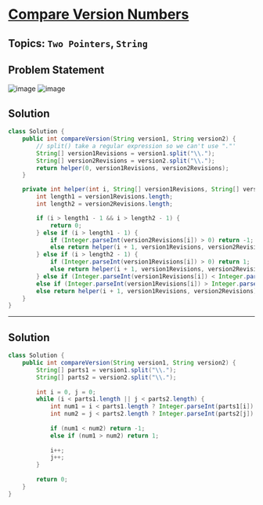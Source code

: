 # [Compare Version Numbers](https://leetcode.com/problems/compare-version-numbers/description/)
## Topics: `Two Pointers`, `String`
## Problem Statement
![image](https://github.com/SiddhantKumarMaurya/LeetCode_Questions/assets/107787014/05688421-f384-48e0-aad8-06adb738ea69)
![image](https://github.com/SiddhantKumarMaurya/LeetCode_Questions/assets/107787014/ac13bacd-5a72-4988-8fb6-d98bf4606855)
## Solution
```java
class Solution {
    public int compareVersion(String version1, String version2) {
        // split() take a regular expression so we can't use "."'
        String[] version1Revisions = version1.split("\\.");
        String[] version2Revisions = version2.split("\\.");
        return helper(0, version1Revisions, version2Revisions);
    }

    private int helper(int i, String[] version1Revisions, String[] version2Revisions) {
        int length1 = version1Revisions.length;
        int length2 = version2Revisions.length;

        if (i > length1 - 1 && i > length2 - 1) {
            return 0;
        } else if (i > length1 - 1) {
            if (Integer.parseInt(version2Revisions[i]) > 0) return -1;
            else return helper(i + 1, version1Revisions, version2Revisions);
        } else if (i > length2 - 1) {
            if (Integer.parseInt(version1Revisions[i]) > 0) return 1;
            else return helper(i + 1, version1Revisions, version2Revisions);
        } else if (Integer.parseInt(version1Revisions[i]) < Integer.parseInt(version2Revisions[i])) return -1;
        else if (Integer.parseInt(version1Revisions[i]) > Integer.parseInt(version2Revisions[i])) return 1;
        else return helper(i + 1, version1Revisions, version2Revisions);
    }
}
```
----
## Solution
```java
class Solution {
    public int compareVersion(String version1, String version2) {
        String[] parts1 = version1.split("\\.");
        String[] parts2 = version2.split("\\.");
        
        int i = 0, j = 0;
        while (i < parts1.length || j < parts2.length) {
            int num1 = i < parts1.length ? Integer.parseInt(parts1[i]) : 0;
            int num2 = j < parts2.length ? Integer.parseInt(parts2[j]) : 0;
            
            if (num1 < num2) return -1;
            else if (num1 > num2) return 1;
            
            i++;
            j++;
        }
        
        return 0;
    }
}
```
